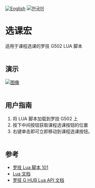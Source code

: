 [![English](https://img.shields.io/badge/lang-English-blue.svg)](https://github.com/juho-creator/course_enrollment/blob/main/README.md)
[![한국어](https://img.shields.io/badge/lang-한국어-red.svg)](https://github.com/juho-creator/course_enrollment/blob/main/README.KR.md)

# 选课宏
适用于课程选课的罗技 G502 LUA 脚本
</br></br>

## 演示
[![图像](http://i3.ytimg.com/vi/UmjRJE3Npoc/hqdefault.jpg)
](https://www.youtube.com/watch?v=UmjRJE3Npoc)
</br></br>


## 用户指南
1. 将 LUA 脚本加载到罗技 G502 上
2. 按下中间按钮获取课程选课按钮的位置
3. 右键单击即可立即移动到课程选课按钮。
</br></br>

## 参考 
- [罗技 Lua 脚本 101](https://www.youtube.com/watch?v=lnUPO-_RvsM&list=PLqBxt4UUIGqCo8-J3IpaWyyDT5_QKM35G&index=1)
- [Lua 文档](https://www.lua.org/)
- [罗技 G HUB Lua API 文档](https://github.com/juho-creator/course_enrollment/blob/main/G_series_Lua_API.pdf) 

